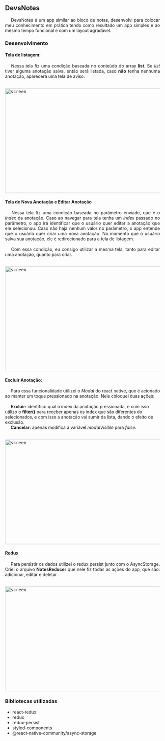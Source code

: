 ## DevsNotes

<div style="text-align: justify">&emsp; DevsNotes é um app similar ao bloco de notas, desenvolvi para colocar meu conhecimento em prática tendo como resultado um app simples e ao mesmo tempo funcional e com um layout agradável.</div>

### Desenvolvimento

#### Tela de listagem:

<div style="text-align: justify">&emsp; Nessa tela fiz uma condição baseada no conteúdo do array <b>list</b>. Se <i>list</i> tiver alguma anotação salva, então será listada, caso <b>não</b> tenha nenhuma anotação, aparecerá uma tela de aviso.</div><br/>

<kbd><img src="https://github.com/viniciusmendite/PrintScreen/blob/master/devsnotes/tela-listagem.PNG" alt="screen" width="720" height="340" /></kbd>

#### Tela de Nova Anotação e Editar Anotação

<div style="text-align: justify">&emsp; Nessa tela fiz uma condição baseada no parâmetro enviado, que é o <i>index</i> da anotação. Caso ao navegar para tela tenha um <i>index</i> passado no parâmetro, o app irá identificar que o usuário quer editar a anotação que ele selecionou. Caso não haja nenhum valor no parâmetro, o app entende que o usuário quer criar uma nova anotação. No momento que o usuário salva sua anotação, ele é redirecionado para a tela de listagem.
</div><br/>
<div style="text-align: justify">&emsp; Com essa condição, eu consigo utilizar a mesma tela, tanto para editar uma anotação, quanto para criar.</div><br/>

<kbd><img src="https://github.com/viniciusmendite/PrintScreen/blob/master/devsnotes/edit-notes.PNG" alt="screen" width="720" height="340" /></kbd>

#### Excluir Anotação:

<div style="text-align: justify">&emsp; Para essa funcionalidade utilizei o <i>Modal</i> do react native, que é acionado ao manter um toque pressionado na anotação. Nele coloquei duas ações:</div><br/>
<div>&emsp; <b>Excluir:</b> identifico qual o index da anotação pressionada, e com isso utilizo o <b>filter()</b> para receber apenas os index que são diferentes do selecionados, e com isso a anotação vai sumir da lista, dando o efeito de exclusão. <br/>
&emsp; <b>Cancelar:</b> apenas modifica a variável <i>modalVisible</i> para <i>false</i>.
</div><br/>

<kbd><img src="https://github.com/viniciusmendite/PrintScreen/blob/master/devsnotes/delete-note.PNG" alt="screen" width="720" height="340" /></kbd>

#### Redux

<div style="text-align: justify">&emsp; Para persistir os dados utilizei o redux persist junto com o AsyncStorage. Criei o arquivo <b>NotesReducer</b> que nele fiz todas as ações do app, que são: adicionar, editar e deletar.
</div><br/>

<kbd><img src="https://github.com/viniciusmendite/PrintScreen/blob/master/devsnotes/reducer.PNG" alt="screen" width="720" height="340" /></kbd>

### Bibliotecas utilizadas

- react-redux
- redux
- redux-persist
- styled-components
- @react-native-community/async-storage
